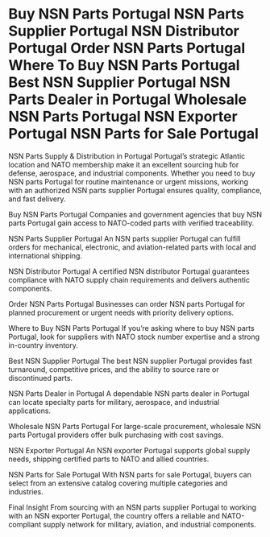 # Buy NSN Parts Portugal NSN Parts Supplier Portugal NSN Distributor Portugal Order NSN Parts Portugal Where To Buy NSN Parts Portugal Best NSN Supplier Portugal NSN Parts Dealer in Portugal Wholesale NSN Parts Portugal NSN Exporter Portugal NSN Parts for Sale Portugal
NSN Parts Supply & Distribution in Portugal
Portugal’s strategic Atlantic location and NATO membership make it an excellent sourcing hub for defense, aerospace, and industrial components. Whether you need to buy NSN parts Portugal for routine maintenance or urgent missions, working with an authorized NSN parts supplier Portugal ensures quality, compliance, and fast delivery.

Buy NSN Parts Portugal
Companies and government agencies that buy NSN parts Portugal gain access to NATO-coded parts with verified traceability.

NSN Parts Supplier Portugal
An NSN parts supplier Portugal can fulfill orders for mechanical, electronic, and aviation-related parts with local and international shipping.

NSN Distributor Portugal
A certified NSN distributor Portugal guarantees compliance with NATO supply chain requirements and delivers authentic components.

Order NSN Parts Portugal
Businesses can order NSN parts Portugal for planned procurement or urgent needs with priority delivery options.

Where to Buy NSN Parts Portugal
If you’re asking where to buy NSN parts Portugal, look for suppliers with NATO stock number expertise and a strong in-country inventory.

Best NSN Supplier Portugal
The best NSN supplier Portugal provides fast turnaround, competitive prices, and the ability to source rare or discontinued parts.

NSN Parts Dealer in Portugal
A dependable NSN parts dealer in Portugal can locate specialty parts for military, aerospace, and industrial applications.

Wholesale NSN Parts Portugal
For large-scale procurement, wholesale NSN parts Portugal providers offer bulk purchasing with cost savings.

NSN Exporter Portugal
An NSN exporter Portugal supports global supply needs, shipping certified parts to NATO and allied countries.

NSN Parts for Sale Portugal
With NSN parts for sale Portugal, buyers can select from an extensive catalog covering multiple categories and industries.

Final Insight
From sourcing with an NSN parts supplier Portugal to working with an NSN exporter Portugal, the country offers a reliable and NATO-compliant supply network for military, aviation, and industrial components.


